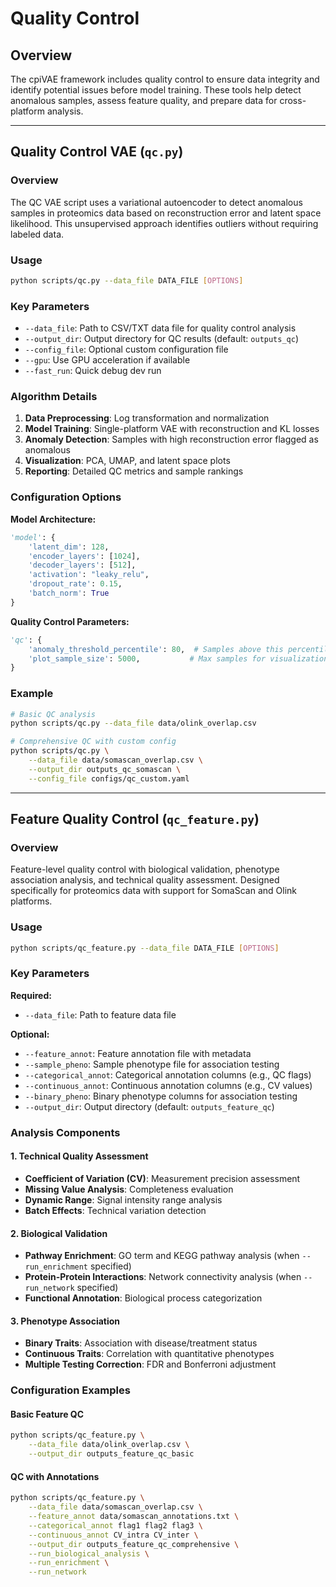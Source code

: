 # Quality Control

## Overview

The cpiVAE framework includes quality control to ensure data integrity and identify potential issues before model training. These tools help detect anomalous samples, assess feature quality, and prepare data for cross-platform analysis.

---

## Quality Control VAE (`qc.py`)

### Overview

The QC VAE script uses a variational autoencoder to detect anomalous samples in proteomics data based on reconstruction error and latent space likelihood. This unsupervised approach identifies outliers without requiring labeled data.

### Usage

```bash
python scripts/qc.py --data_file DATA_FILE [OPTIONS]
```

### Key Parameters

- `--data_file`: Path to CSV/TXT data file for quality control analysis
- `--output_dir`: Output directory for QC results (default: `outputs_qc`)
- `--config_file`: Optional custom configuration file
- `--gpu`: Use GPU acceleration if available
- `--fast_run`: Quick debug dev run

### Algorithm Details

1. **Data Preprocessing**: Log transformation and normalization
2. **Model Training**: Single-platform VAE with reconstruction and KL losses
3. **Anomaly Detection**: Samples with high reconstruction error flagged as anomalous
4. **Visualization**: PCA, UMAP, and latent space plots
5. **Reporting**: Detailed QC metrics and sample rankings

### Configuration Options

**Model Architecture:**
```python
'model': {
    'latent_dim': 128,
    'encoder_layers': [1024],
    'decoder_layers': [512],
    'activation': "leaky_relu",
    'dropout_rate': 0.15,
    'batch_norm': True
}
```

**Quality Control Parameters:**
```python
'qc': {
    'anomaly_threshold_percentile': 80,  # Samples above this percentile flagged
    'plot_sample_size': 5000,           # Max samples for visualization
}
```

### Example

```bash
# Basic QC analysis
python scripts/qc.py --data_file data/olink_overlap.csv

# Comprehensive QC with custom config
python scripts/qc.py \
    --data_file data/somascan_overlap.csv \
    --output_dir outputs_qc_somascan \
    --config_file configs/qc_custom.yaml
```

---

## Feature Quality Control (`qc_feature.py`)

### Overview

Feature-level quality control with biological validation, phenotype association analysis, and technical quality assessment. Designed specifically for proteomics data with support for SomaScan and Olink platforms.

### Usage

```bash
python scripts/qc_feature.py --data_file DATA_FILE [OPTIONS]
```

### Key Parameters  

**Required:**
- `--data_file`: Path to feature data file

**Optional:**
- `--feature_annot`: Feature annotation file with metadata
- `--sample_pheno`: Sample phenotype file for association testing
- `--categorical_annot`: Categorical annotation columns (e.g., QC flags)
- `--continuous_annot`: Continuous annotation columns (e.g., CV values)
- `--binary_pheno`: Binary phenotype columns for association testing
- `--output_dir`: Output directory (default: `outputs_feature_qc`)

### Analysis Components

#### 1. Technical Quality Assessment
- **Coefficient of Variation (CV)**: Measurement precision assessment
- **Missing Value Analysis**: Completeness evaluation
- **Dynamic Range**: Signal intensity range analysis
- **Batch Effects**: Technical variation detection

#### 2. Biological Validation
- **Pathway Enrichment**: GO term and KEGG pathway analysis (when `--run_enrichment` specified)
- **Protein-Protein Interactions**: Network connectivity analysis (when `--run_network` specified)
- **Functional Annotation**: Biological process categorization

#### 3. Phenotype Association
- **Binary Traits**: Association with disease/treatment status
- **Continuous Traits**: Correlation with quantitative phenotypes
- **Multiple Testing Correction**: FDR and Bonferroni adjustment

### Configuration Examples

#### Basic Feature QC
```bash
python scripts/qc_feature.py \
    --data_file data/olink_overlap.csv \
    --output_dir outputs_feature_qc_basic
```

#### QC with Annotations
```bash
python scripts/qc_feature.py \
    --data_file data/somascan_overlap.csv \
    --feature_annot data/somascan_annotations.txt \
    --categorical_annot flag1 flag2 flag3 \
    --continuous_annot CV_intra CV_inter \
    --output_dir outputs_feature_qc_comprehensive \
    --run_biological_analysis \
    --run_enrichment \
    --run_network
```